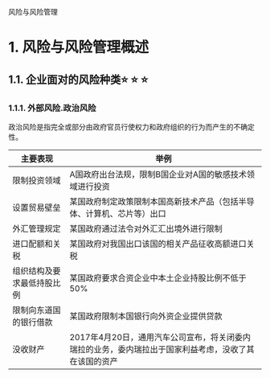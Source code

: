 风险与风险管理

# 1. 风险与风险管理概述

## 1.1. 企业面对的风险种类:star: :star: :star: 

### 1.1.1. 外部风险.政治风险

政治风险是指完全或部分由政府官员行使权力和政府组织的行为而产生的不确定性。

| 主要表现                   | 举例                                                                                                  |
|----------------------------|-------------------------------------------------------------------------------------------------------|
| 限制投资领域               | A国政府出台法规，限制B国企业对A国的敏感技术领域进行投资                                               |
| 设置贸易壁垒               | 某国政府制定政策限制本国高新技术产品（包括半导体、计算机、芯片等）出口                                |
| 外汇管理规定               | 某国政府通过法令对外汇汇出境外进行限制                                                                |
| 进口配额和关税             | 某国政府对我国出口该国的相关产品征收高额进口关税                                                      |
| 组织结构及要求最低持股比例 | 某国政府要求合资企业中本土企业持股比例不低于50%                                                       |
| 限制向东道国的银行借款     | 某国政府限制本国银行向外资企业提供贷款                                                                |
| 没收财产                   | 2017年4月20日，通用汽车公司宣布，将关闭委内瑞拉的业务，委内瑞拉出于国家利益考虑，没收了其在该国的资产 |
